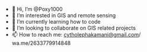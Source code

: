 - 👋 Hi, I’m @Poxy1000
- 👀 I’m interested in GIS and remote sensing
- 🌱 I’m currently learning how to code
- 💞️ I’m looking to collaborate on GIS related projects
- 📫 How to reach me: cytholephakamani@gmail.com/ wa.me/2633779914848

<!---
Poxy1000/Poxy1000 is a ✨ special ✨ repository because its `README.md` (this file) appears on your GitHub profile.
You can click the Preview link to take a look at your changes.
--->
